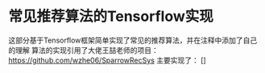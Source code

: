 # 常见推荐算法的Tensorflow实现
这部分基于Tensorflow框架简单实现了常见的推荐算法，并在注释中添加了自己的理解
算法的实现引用了大佬王喆老师的项目：https://github.com/wzhe06/SparrowRecSys
主要实现了：
  []
